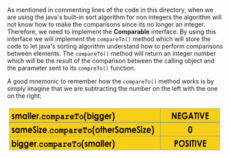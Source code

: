 As mentioned in commenting lines of the code in this directory, when we are using the java's built-in sort algorithm for non integers the algorithm will not know how to make the comparisons since its no longer an integer. Therefore, we need to implement the **Comparable** interface. By using this interface we will implement the `compareTo()` method which will store the code to let java's sorting algorithm understand how to perform comparisons between elements. The `compareTo()` method will return an integer number which will be the result of the comparison between the calling object and the parameter sent to its `compreTo()` function.

A good mnemonic to remember how the `compareTo()` method works is by simply imagine that we are subtracting the number on the left with the one on the right:

<p align="center">
    <img src="https://github.com/Jplaudir8/OOP-in-Java/blob/master/Object%20Oriented%20Programming%20in%20Java/UCSDUnfoldingMaps/src/reviewingDSAndAlgs/Table%201.png" height="110" alt="Table extracted from coursera video" title="Table extracted from coursera video">
</p>